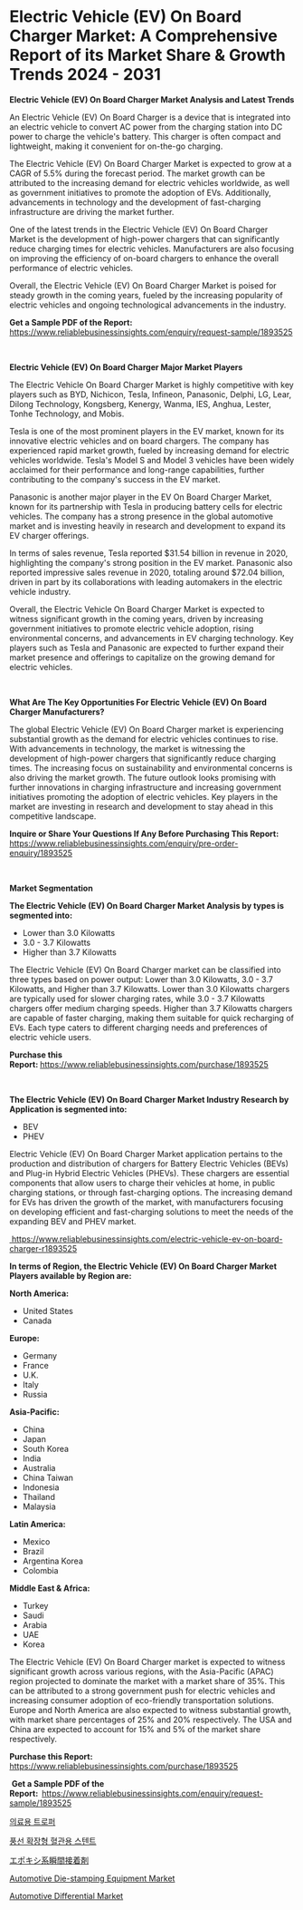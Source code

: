 <p><h1>Electric Vehicle (EV) On Board Charger Market: A Comprehensive Report of its Market Share & Growth Trends 2024 - 2031</h1></p><p><strong>Electric Vehicle (EV) On Board Charger Market Analysis and Latest Trends</strong></p>
<p><p>An Electric Vehicle (EV) On Board Charger is a device that is integrated into an electric vehicle to convert AC power from the charging station into DC power to charge the vehicle's battery. This charger is often compact and lightweight, making it convenient for on-the-go charging.</p><p>The Electric Vehicle (EV) On Board Charger Market is expected to grow at a CAGR of 5.5% during the forecast period. The market growth can be attributed to the increasing demand for electric vehicles worldwide, as well as government initiatives to promote the adoption of EVs. Additionally, advancements in technology and the development of fast-charging infrastructure are driving the market further.</p><p>One of the latest trends in the Electric Vehicle (EV) On Board Charger Market is the development of high-power chargers that can significantly reduce charging times for electric vehicles. Manufacturers are also focusing on improving the efficiency of on-board chargers to enhance the overall performance of electric vehicles.</p><p>Overall, the Electric Vehicle (EV) On Board Charger Market is poised for steady growth in the coming years, fueled by the increasing popularity of electric vehicles and ongoing technological advancements in the industry.</p></p>
<p><strong>Get a Sample PDF of the Report:&nbsp;</strong> <a href="https://www.reliablebusinessinsights.com/enquiry/request-sample/1893525">https://www.reliablebusinessinsights.com/enquiry/request-sample/1893525</a></p>
<p>&nbsp;</p>
<p><strong>Electric Vehicle (EV) On Board Charger Major Market Players</strong></p>
<p><p>The Electric Vehicle On Board Charger Market is highly competitive with key players such as BYD, Nichicon, Tesla, Infineon, Panasonic, Delphi, LG, Lear, Dilong Technology, Kongsberg, Kenergy, Wanma, IES, Anghua, Lester, Tonhe Technology, and Mobis.</p><p>Tesla is one of the most prominent players in the EV market, known for its innovative electric vehicles and on board chargers. The company has experienced rapid market growth, fueled by increasing demand for electric vehicles worldwide. Tesla's Model S and Model 3 vehicles have been widely acclaimed for their performance and long-range capabilities, further contributing to the company's success in the EV market.</p><p>Panasonic is another major player in the EV On Board Charger Market, known for its partnership with Tesla in producing battery cells for electric vehicles. The company has a strong presence in the global automotive market and is investing heavily in research and development to expand its EV charger offerings.</p><p>In terms of sales revenue, Tesla reported $31.54 billion in revenue in 2020, highlighting the company's strong position in the EV market. Panasonic also reported impressive sales revenue in 2020, totaling around $72.04 billion, driven in part by its collaborations with leading automakers in the electric vehicle industry.</p><p>Overall, the Electric Vehicle On Board Charger Market is expected to witness significant growth in the coming years, driven by increasing government initiatives to promote electric vehicle adoption, rising environmental concerns, and advancements in EV charging technology. Key players such as Tesla and Panasonic are expected to further expand their market presence and offerings to capitalize on the growing demand for electric vehicles.</p></p>
<p>&nbsp;</p>
<p><strong>What Are The Key Opportunities For Electric Vehicle (EV) On Board Charger Manufacturers?</strong></p>
<p><p>The global Electric Vehicle (EV) On Board Charger market is experiencing substantial growth as the demand for electric vehicles continues to rise. With advancements in technology, the market is witnessing the development of high-power chargers that significantly reduce charging times. The increasing focus on sustainability and environmental concerns is also driving the market growth. The future outlook looks promising with further innovations in charging infrastructure and increasing government initiatives promoting the adoption of electric vehicles. Key players in the market are investing in research and development to stay ahead in this competitive landscape.</p></p>
<p><strong>Inquire or Share Your Questions If Any Before Purchasing This Report:</strong> <a href="https://www.reliablebusinessinsights.com/enquiry/pre-order-enquiry/1893525">https://www.reliablebusinessinsights.com/enquiry/pre-order-enquiry/1893525</a></p>
<p>&nbsp;</p>
<p><strong>Market Segmentation</strong></p>
<p><strong>The Electric Vehicle (EV) On Board Charger Market Analysis by types is segmented into:</strong></p>
<p><ul><li>Lower than 3.0 Kilowatts</li><li>3.0 - 3.7 Kilowatts</li><li>Higher than 3.7 Kilowatts</li></ul></p>
<p><p>The Electric Vehicle (EV) On Board Charger market can be classified into three types based on power output: Lower than 3.0 Kilowatts, 3.0 - 3.7 Kilowatts, and Higher than 3.7 Kilowatts. Lower than 3.0 Kilowatts chargers are typically used for slower charging rates, while 3.0 - 3.7 Kilowatts chargers offer medium charging speeds. Higher than 3.7 Kilowatts chargers are capable of faster charging, making them suitable for quick recharging of EVs. Each type caters to different charging needs and preferences of electric vehicle users.</p></p>
<p><strong>Purchase this Report:&nbsp;</strong><a href="https://www.reliablebusinessinsights.com/purchase/1893525">https://www.reliablebusinessinsights.com/purchase/1893525</a></p>
<p>&nbsp;</p>
<p><strong>The Electric Vehicle (EV) On Board Charger Market Industry Research by Application is segmented into:</strong></p>
<p><ul><li>BEV</li><li>PHEV</li></ul></p>
<p><p>Electric Vehicle (EV) On Board Charger Market application pertains to the production and distribution of chargers for Battery Electric Vehicles (BEVs) and Plug-in Hybrid Electric Vehicles (PHEVs). These chargers are essential components that allow users to charge their vehicles at home, in public charging stations, or through fast-charging options. The increasing demand for EVs has driven the growth of the market, with manufacturers focusing on developing efficient and fast-charging solutions to meet the needs of the expanding BEV and PHEV market.</p></p>
<p><a href="https://www.reliablebusinessinsights.com/electric-vehicle-ev-on-board-charger-r1893525">&nbsp;https://www.reliablebusinessinsights.com/electric-vehicle-ev-on-board-charger-r1893525</a></p>
<p><strong>In terms of Region, the Electric Vehicle (EV) On Board Charger Market Players available by Region are:</strong></p>
<p>
    <p> <strong> North America: </strong>
        <ul>
            <li>United States</li>
            <li>Canada</li>
        </ul>
        </p> 
    <p> <strong> Europe: </strong>
        <ul>
            <li>Germany</li>
            <li>France</li>
            <li>U.K.</li>
            <li>Italy</li>
            <li>Russia</li>
        </ul>
        </p> 
    <p> <strong> Asia-Pacific: </strong>
        <ul>
            <li>China</li>
            <li>Japan</li>
            <li>South Korea</li>
            <li>India</li>
            <li>Australia</li>
            <li>China Taiwan</li>
            <li>Indonesia</li>
            <li>Thailand</li>
            <li>Malaysia</li>
        </ul>
        </p> 
    <p> <strong> Latin America: </strong>
        <ul>
            <li>Mexico</li>
            <li>Brazil</li>
            <li>Argentina Korea</li>
            <li>Colombia</li>
        </ul>
        </p> 
    <p> <strong> Middle East & Africa: </strong>
        <ul>
            <li>Turkey</li>
            <li>Saudi</li>
            <li>Arabia</li>
            <li>UAE</li>
            <li>Korea</li>
        </ul>
    </p>
    </p>
<p><p>The Electric Vehicle (EV) On Board Charger market is expected to witness significant growth across various regions, with the Asia-Pacific (APAC) region projected to dominate the market with a market share of 35%. This can be attributed to a strong government push for electric vehicles and increasing consumer adoption of eco-friendly transportation solutions. Europe and North America are also expected to witness substantial growth, with market share percentages of 25% and 20% respectively. The USA and China are expected to account for 15% and 5% of the market share respectively.</p></p>
<p><strong>Purchase this Report: </strong><a href="https://www.reliablebusinessinsights.com/purchase/1893525">https://www.reliablebusinessinsights.com/purchase/1893525</a></p>
<p>&nbsp;<strong>Get a Sample PDF of the Report:&nbsp;&nbsp;</strong><a href="https://www.reliablebusinessinsights.com/enquiry/request-sample/1893525">https://www.reliablebusinessinsights.com/enquiry/request-sample/1893525</a></p>
<p><strong></strong></p>
<p><p><a href="https://github.com/Tristiarton768456/Market-Research-Report-List-2/blob/main/5532686115333.md">의료용 트로퍼</a></p><p><a href="https://github.com/vsoq0zknh59/Market-Research-Report-List-2/blob/main/1783438115332.md">풍선 확장형 혈관용 스텐트</a></p><p><a href="https://github.com/NikitaBruen/Market-Research-Report-List-1/blob/main/4797080128156.md">エポキシ系瞬間接着剤</a></p><p><a href="https://github.com/niyotibauri9/Market-Research-Report-List-1/blob/main/automotive-die-stamping-equipment-market.md">Automotive Die-stamping Equipment Market</a></p><p><a href="https://github.com/sofayahoo2023/Market-Research-Report-List-5/blob/main/automotive-differential-market.md">Automotive Differential Market</a></p></p>